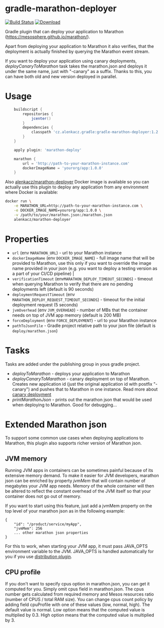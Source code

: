 # gradle-marathon-deployer

[![Build Status](https://travis-ci.org/alenkacz/gradle-marathon-deployer.svg?branch=master)](https://travis-ci.org/alenkacz/gradle-marathon-deployer) [ ![Download](https://api.bintray.com/packages/alenkacz/maven/gradle-marathon-deployer/images/download.svg) ](https://bintray.com/alenkacz/maven/gradle-marathon-deployer/_latestVersion)

Gradle plugin that can deploy your application to Marathon (https://mesosphere.github.io/marathon/).

Apart from deploying your application to Marathon it also verifies, that the deployment is actually finished by querying the Marathon event stream.

If you want to deploy your application using canary deployments, *deployCanaryToMarathon* task takes the marathon.json and deploys it under the same name, just with "-canary" as a suffix. Thanks to this, you can have both old and new version deployed in parallel.

Usage
====================
```groovy
	buildscript {
		repositories {
			jcenter()
		}
		dependencies {
			classpath 'cz.alenkacz.gradle:gradle-marathon-deployer:1.2.3'
		}
	}

	apply plugin: 'marathon-deploy'

    marathon {
	    url = 'http://path-to-your-marathon-instance.com'
	    dockerImageName = 'yourorg/app:1.0.0'
    }
```

Also [alenkacz/marathon-deployer](https://hub.docker.com/r/alenkacz/marathon-deployer/) Docker image is available so you can actually use this plugin to deploy any application from any environment where Docker is available:
```bash
docker run \
    -e MARATHON_URL=http://path-to-your-marathon-instance.com \
    -e DOCKER_IMAGE_NAME=yourorg/app:1.0.0 \
    -v /path/to/your/marathon.json:/marathon.json
    alenkacz/marathon-deployer
```

Properties
==========
 * `url` (env `MARATHON_URL`) - url to your Marathon instance
 * `dockerImageName` (env `DOCKER_IMAGE_NAME`) - full image name that will be provided to Marathon, use this only if you want to override the image name provided in your json (e.g. you want to deploy a testing version as a part of your CI/CD pipeline) |
 * `verificationTimeout` (env`MARATHON_DEPLOY_TIMEOUT_SECONDS`) - timeout when querying Marathon to verify that there are no pending deployments left (default is 90 seconds)
 * `deploymentRequestTimeout` (env `MARATHON_DEPLOY_REQUEST_TIMEOUT_SECONDS`) - timeout for the initial deployment request (5 seconds)
 * `jvmOverhead` (env `JVM_OVERHEAD`) - number of MBs that the container needs on top of JVM app memory (default is 200 MB)
 * `forceDeployment` (env `FORCE_DEPLOYMENT`) - url to your Marathon instance
 * `pathToJsonFile` - Gradle project relative path to your json file (default is `deploy/marathon.json`)

Tasks
=====
Tasks are added under the publishing group in yous gradle project.

- *deployToMarathon* - deploys your application to Marathon
- *deployCanaryToMarathon* - canary deployment on top of Marathon. Creates new application id (just the original application id with postfix "-canary") and pushes that to Marathon in one instance. Read more about [canary deployment](http://martinfowler.com/bliki/CanaryRelease.html)
- *printMarathonJson* - prints out the marathon json that would be used when deploying to Marathon. Good for debugging...

Extended Marathon json
======================
To support some common use cases when deploying applications to Marathon, this plugin also supports richer version of Marathon json.

JVM memory
----------
Running JVM apps in containers can be sometimes painful because of its extensive memory demand. To make it easier for JVM developers, marathon json can be enriched by property *jvmMem* that will contain number of megabytes your JVM app needs. Memory of the whole container will then be altered to reflect the constant overhead of the JVM itself so that your container does not go out of memory.

If you want to start using this feature, just add a jvmMem property on the top level of your marathon json as in the following example:

	{
        "id": "/product/service/myApp",
        "jvmMem": 256
        ... other marathon json properties
    }

For this to work, when starting your JVM app, it must pass JAVA_OPTS environment variable to the JVM. JAVA_OPTS is handled automatically for you if you use [distribution plugin](https://docs.gradle.org/current/userguide/distribution_plugin.html).

CPU profile
-----------
If you don't want to specify cpus option in marathon.json, you can get it computed for you. Simply omit cpus field in marathon.json. The cpus number gets calculated from required memory and Mesos resources ratio (number of CPUS / total RAM size). You can change cpus count policy by adding field cpuProfile with one of these values (low, normal, high). The default value is normal. Low option means that the computed value is multiplied by 0.3. High option means that the computed value is multiplied by 3.
